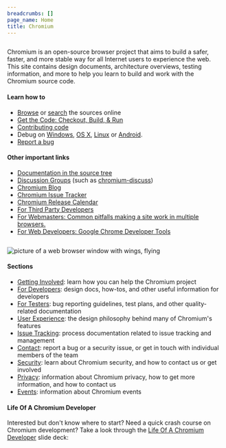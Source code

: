 ```yaml
---
breadcrumbs: []
page_name: Home
title: Chromium
---
```


<div class="two-column-container">
<div class="column">

Chromium is an open-source browser project that aims to build a safer, faster,
and more stable way for all Internet users to experience the web. This site
contains design documents, architecture overviews, testing information, and more
to help you learn to build and work with the Chromium source code.

#### Learn how to

* [Browse](https://chromium.googlesource.com/chromium/src.git) or
  [search](https://cs.chromium.org/) the sources online
* [Get the Code: Checkout, Build, &
  Run](/developers/how-tos/get-the-code)
* [Contributing code](/developers/contributing-code)
* Debug on [Windows](/developers/how-tos/debugging-on-windows), [OS
  X](https://chromium.googlesource.com/chromium/src/+/HEAD/docs/mac/debugging.md),
  [Linux](https://chromium.googlesource.com/chromium/src/+/HEAD/docs/linux/debugging.md)
  or
  [Android](https://chromium.googlesource.com/chromium/src/+/HEAD/docs/android_debugging_instructions.md).
* [Report a bug](/for-testers/bug-reporting-guidelines)

#### Other important links

* [Documentation in the source
  tree](https://chromium.googlesource.com/chromium/src.git/+/HEAD/docs/)
* [Discussion Groups](/developers/discussion-groups) (such as
  [chromium-discuss](http://groups.google.com/a/chromium.org/group/chromium-discuss))
* [Chromium Blog](http://blog.chromium.org)
* [Chromium Issue
  Tracker](https://bugs.chromium.org/p/chromium/issues/list)
* [Chromium Release Calendar](/developers/calendar)
* [For Third Party Developers](/Home/third-party-developers)
* [For Webmasters: Common pitfalls making a site work in multiple
  browsers.](/Home/chromecompatfaq)
* [For Web Developers: Google Chrome Developer Tools](/devtools)

</div>
<div class="column">

![picture of a web browser window with wings, flying](/Home/flying_browser.png)

#### Sections

* [Getting Involved](/getting-involved): learn how you can help the
  Chromium project
* [For Developers](/developers): design docs, how-tos, and other
  useful information for developers
* [For Testers](/for-testers): bug reporting guidelines, test plans,
  and other quality-related documentation
* [User Experience](/user-experience): the design philosophy behind
  many of Chromium's features
* [Issue Tracking](/issue-tracking): process documentation related to
  issue tracking and management
* [Contact](/contact): report a bug or a security issue, or get in
  touch with individual members of the team
* [Security](/Home/chromium-security): learn about Chromium security,
  and how to contact us or get involved
* [Privacy](/Home/chromium-privacy): information about Chromium
  privacy, how to get more information, and how to contact us
* [Events](/events): information about Chromium events

#### Life Of A Chromium Developer

Interested but don't know where to start? Need a quick crash course on Chromium
development? Take a look through the [Life Of A Chromium
Developer](https://docs.google.com/presentation/d/1abnqM9j6zFodPHA38JG1061rG2iGj_GABxEDgZsdbJg)
slide deck:

</div>
</div>
